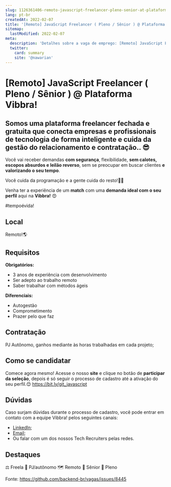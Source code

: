 ```yaml
---
slug: 1126361406-remoto-javascript-freelancer-pleno-senior-at-plataforma-vibbra
lang: pt-br
createdAt: 2022-02-07
title: '[Remoto] JavaScript Freelancer ( Pleno / Sênior ) @ Plataforma Vibbra! - Vaga de Emprego'
sitemap:
  lastModified: 2022-02-07
meta:
  description: 'Detalhes sobre a vaga de emprego: [Remoto] JavaScript Freelancer ( Pleno / Sênior ) @ Plataforma Vibbra!'
  twitter:
    card: summary
    site: '@nawarian'
---
```


# [Remoto] JavaScript Freelancer ( Pleno / Sênior ) @ Plataforma Vibbra!

## Somos uma **plataforma freelancer fechada e gratuita** que conecta empresas e profissionais de tecnologia de **forma inteligente e cuida da gestão do relacionamento e contratação**.. 😎

Você vai receber demandas **com segurança**, flexibilidade,  **sem calotes, escopos absurdos e leilão reverso**, sem se preocupar em buscar clientes **e valorizando o seu tempo**.

Você cuida da programação e a gente cuida do resto!🤝😊

Venha ter a experiência de um **match** com uma **demanda ideal com o seu perfil** aqui na **Vibbra!** 😍

#tempoévida!

## Local

Remoto!🌎

## Requisitos

**Obrigatórios:**
- 3 anos de experiência com desenvolvimento
- Ser adepto ao trabalho remoto
- Saber trabalhar com métodos ágeis

**Diferenciais:**
- Autogestão
- Comprometimento
- Prazer pelo que faz

## Contratação

PJ Autônomo, ganhos mediante às horas trabalhadas em cada projeto;

## Como se candidatar

Comece agora mesmo! Acesse o nosso **site** e clique no botão de **participar da seleção**, depois é só seguir o processo de cadastro até a ativação do seu perfil.😊
https://bit.ly/git_javascript

## Dúvidas

Caso surjam dúvidas durante o processo de cadastro, você pode entrar em contato com a equipe Vibbra! pelos seguintes canais:

- [LinkedIn](https://www.linkedin.com/in/andremacieln/);
- [Email](andre.nuernberg@vibbra.com.br);
- Ou falar com um dos nossos Tech Recruiters pelas redes.

## Destaques

⚖️ Freela
🤝 PJ/autônomo
🗺️ Remoto
👴 Sênior
👨 Pleno

Fonte: https://github.com/backend-br/vagas/issues/8445